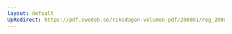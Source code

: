 ```yaml
---
layout: default
UpRedirect: https://pdf.swedeb.se/riksdagen-volumeG-pdf/200001/reg_200001/reg_200001_0037.pdf
---
```

